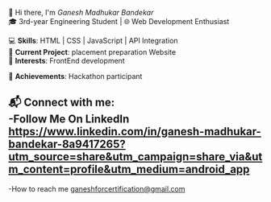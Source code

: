 👋 Hi there, I'm *Ganesh Madhukar Bandekar*  
🎓 3rd-year Engineering Student | 🌐 Web Development Enthusiast  

💻 **Skills**: HTML | CSS | JavaScript | API Integration  
🌟 **Current Project**: placement preparation Website  
🎯 **Interests**: FrontEnd development 

📌 **Achievements**: Hackathon participant 

📬 Connect with me:  
-Follow Me On LinkedIn https://www.linkedin.com/in/ganesh-madhukar-bandekar-8a9417265?utm_source=share&utm_campaign=share_via&utm_content=profile&utm_medium=android_app
- 
-How to reach me ganeshforcertification@gmail.com  
